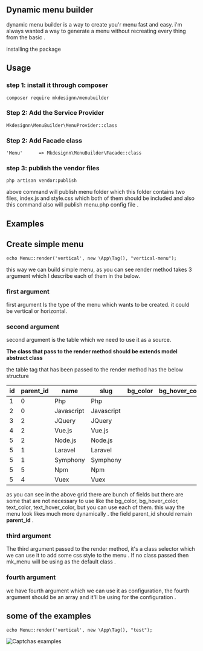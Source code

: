## Dynamic menu builder

dynamic menu builder is a way to create you'r menu fast and easy. i'm always wanted a way to generate a menu
without recreating every thing from the basic .

installing the package

## Usage

### step 1: install it through composer
```
composer require mkdesignn/menubuilder
```

### Step 2: Add the Service Provider
```
Mkdesignn\MenuBuilder\MenuProvider::class
```

### Step 2: Add Facade class
```
'Menu'      => Mkdesignn\MenuBuilder\Facade::class
```

### step 3: publish the vendor files
```
php artisan vendor:publish
```
above command will publish menu folder which this folder contains two files, index.js and style.css which both of them should be included and also this command
also will publish menu.php config file .
## Examples

## Create simple menu

```
echo Menu::render('vertical', new \App\Tag(), "vertical-menu");
```
this way we can build simple menu, as you can see render method takes 3 argument which I describe each of them in the below.

### first argument
first argument Is the type of the menu which wants to be created. it could be vertical or horizontal.

### second argument
second argument is the table which we need to use it as a source.

**The class that pass to the render method should be extends model abstract class**

the table tag that has been passed to the render method has the below structure

| id  | parent_id | name | slug | bg_color | bg_hover_color | text_color | text_hover_color |
| --- | ---       | ---  | ---  | ---      | ---            | ---        | ---              |
|  1  |     0     | Php  | Php  |          |                |            |                  |
|  2  |     0     |  Javascript | Javascript |              |            |                  |                  |
|  3  |     2     | JQuery |  JQuery |     |                |            |                  |
|  4  |     2     | Vue.js | Vue.js |      |                |            |                  |
|  5  |     2     | Node.js|Node.js |      |                |            |                  |
|  5  |     1     | Laravel|Laravel |      |                |            |                  |
|  5  |     1     | Symphony|Symphony |    |                |            |                  |
|  5  |     5     | Npm|Npm           |    |                |            |                  |
|  5  |     4     | Vuex|Vuex         |    |                |            |                  |

as you can see in the above grid there are bunch of fields but there are some that are not necessary to use
like the bg_color, bg_hover_color, text_color, text_hover_color, but you can use each of them.
this way the menu look likes much more dynamically . the field parent_id should remain **parent_id** .

### third argument
The third argument passed to the render method, it's a class selector which we can use it to add some css style to the menu . If no class passed then
mk_menu will be using as the default class .

### fourth argument
we have fourth argument which we can use it as configuration, the fourth argument should be an array and it'll be using for the configuration .

## some of the examples

```
echo Menu::render('vertical', new \App\Tag(), "test");
```

![Captchas examples](http://codedesign.ir/uploads/menu_2017-06-24_22-45-45.png)

